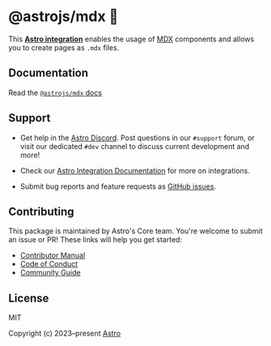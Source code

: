 # @astrojs/mdx 📝

This **[Astro integration][astro-integration]** enables the usage of [MDX](https://mdxjs.com/) components and allows you to create pages as `.mdx` files.

## Documentation

Read the [`@astrojs/mdx` docs][docs]

## Support

- Get help in the [Astro Discord][discord]. Post questions in our `#support` forum, or visit our dedicated `#dev` channel to discuss current development and more!

- Check our [Astro Integration Documentation][astro-integration] for more on integrations.

- Submit bug reports and feature requests as [GitHub issues][issues].

## Contributing

This package is maintained by Astro's Core team. You're welcome to submit an issue or PR! These links will help you get started:

- [Contributor Manual][contributing]
- [Code of Conduct][coc]
- [Community Guide][community]

## License

MIT

Copyright (c) 2023–present [Astro][astro]

[astro]: https://astro.build/
[docs]: https://docs.astro.build/en/guides/integrations-guide/mdx/
[contributing]: https://github.com/withastro/astro/blob/main/CONTRIBUTING.md
[coc]: https://github.com/withastro/.github/blob/main/CODE_OF_CONDUCT.md
[community]: https://github.com/withastro/.github/blob/main/COMMUNITY_GUIDE.md
[discord]: https://astro.build/chat/
[issues]: https://github.com/withastro/astro/issues
[astro-integration]: https://docs.astro.build/en/guides/integrations-guide/
